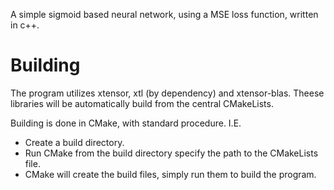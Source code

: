 A simple sigmoid based neural network, using a MSE loss function, written in c++.

# Building
The program utilizes xtensor, xtl (by dependency) and xtensor-blas. Theese libraries
will be automatically build from the central CMakeLists.

Building is done in CMake, with standard procedure.
I.E.
- Create a build directory.
- Run CMake from the build directory specify the path to the CMakeLists file.
- CMake will create the build files, simply run them to build the program.
